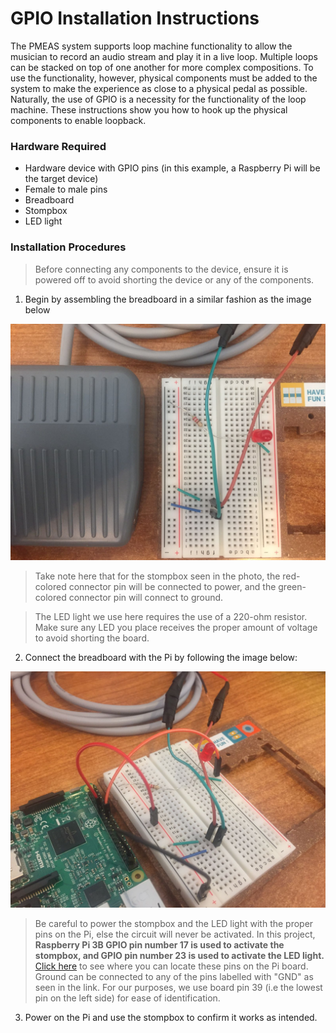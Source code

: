 # GPIO Installation Instructions

The PMEAS system supports loop machine functionality to allow the musician to record an audio stream and play it in a live loop. Multiple loops can be stacked on top of one another for more complex compositions. To use the functionality, however, physical components must be added to the system to make the experience as close to a physical pedal as possible. Naturally, the use of GPIO is a necessity for the functionality of the loop machine. These instructions show you how to hook up the physical components to enable loopback.

### Hardware Required
* Hardware device with GPIO pins (in this example, a Raspberry Pi will be the target device)
* Female to male pins
* Breadboard
* Stompbox
* LED light

### Installation Procedures
> Before connecting any components to the device, ensure it is powered off to avoid shorting the device or any of the components.

1. Begin by assembling the breadboard in a similar fashion as the image below

![Breadboard Connections Image](breadboard_connections.jpeg "Breadboard Connectors")

> Take note here that for the stompbox seen in the photo, the red-colored connector pin will be connected to power, and the green-colored connector pin will connect to ground. 

> The LED light we use here requires the use of a 220-ohm resistor. Make sure any LED you place receives the proper amount of voltage to avoid shorting the board.

2. Connect the breadboard with the Pi by following the image below:

![Raspberry Pi Connections Image](pi_connections.jpeg "Pi Connectors")

> Be careful to power the stompbox and the LED light with the proper pins on the Pi, else the circuit will never be activated. In this project, **Raspberry Pi 3B GPIO pin number 17 is used to activate the stompbox, and GPIO pin number 23 is used to activate the LED light.** [Click here](https://developer.microsoft.com/en-us/windows/iot/docs/pinmappingsrpi "Raspberry Pi GPIO Pins") to see where you can locate these pins on the Pi board. Ground can be connected to any of the pins labelled with "GND" as seen in the link. For our purposes, we use board pin 39 (i.e the lowest pin on the left side) for ease of identification.

3. Power on the Pi and use the stompbox to confirm it works as intended.
